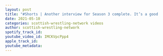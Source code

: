 ```yaml
---
layout: post
title: "#Shorts | Another interview for Season 3 complete. It’s a good day."
date: 2021-05-10
categories: scottish-wrestling-network videos
author: scottish-wrestling-network
spotify_track_id: 
youtube_video_id: IMCKVpcPpp4
apple_track_id: 
youtube_metadata: 
---
```

